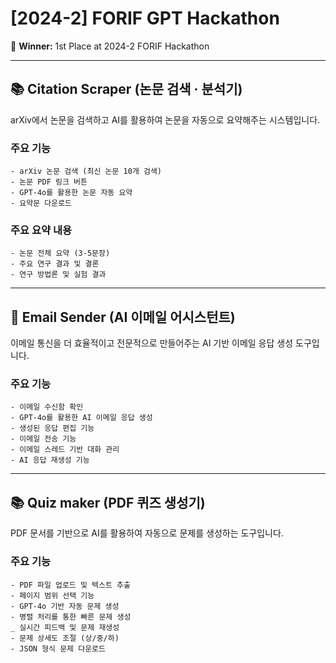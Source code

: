 # [2024-2] FORIF GPT Hackathon
🏅 **Winner:** 1st Place at 2024-2 FORIF Hackathon

---

## 📚 Citation Scraper (논문 검색 · 분석기)
arXiv에서 논문을 검색하고 AI를 활용하여 논문을 자동으로 요약해주는 시스템입니다.

### **주요 기능**

    - arXiv 논문 검색 (최신 논문 10개 검색)
    - 논문 PDF 링크 버튼
    - GPT-4o를 활용한 논문 자동 요약
    - 요약문 다운로드

### **주요 요약 내용**
    - 논문 전체 요약 (3-5문장)
    - 주요 연구 결과 및 결론
    - 연구 방법론 및 실험 결과

---


## 📧 Email Sender (AI 이메일 어시스턴트)
이메일 통신을 더 효율적이고 전문적으로 만들어주는 AI 기반 이메일 응답 생성 도구입니다.

### **주요 기능**

    - 이메일 수신함 확인
    - GPT-4o를 활용한 AI 이메일 응답 생성
    - 생성된 응답 편집 기능
    - 이메일 전송 기능
    - 이메일 스레드 기반 대화 관리
    - AI 응답 재생성 기능

---

## 📚 Quiz maker (PDF 퀴즈 생성기)
PDF 문서를 기반으로 AI를 활용하여 자동으로 문제를 생성하는 도구입니다.

###  **주요 기능**
    - PDF 파일 업로드 및 텍스트 추출
    - 페이지 범위 선택 기능
    - GPT-4o 기반 자동 문제 생성
    - 병렬 처리를 통한 빠른 문제 생성
    _ 실시간 피드백 및 문제 재생성
    - 문제 상세도 조절 (상/중/하)
    - JSON 형식 문제 다운로드
